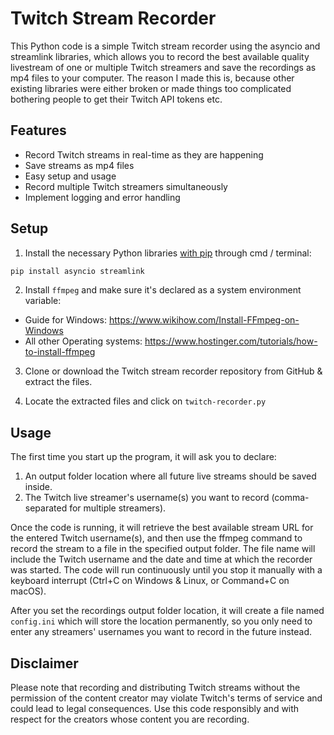 # Twitch Stream Recorder
This Python code is a simple Twitch stream recorder using the asyncio and streamlink libraries, which allows you to record the best available quality livestream of one or multiple Twitch streamers and save the recordings as mp4 files to your computer. The reason I made this is, because other existing libraries were either broken or made things too complicated bothering people to get their Twitch API tokens etc.

## Features
* Record Twitch streams in real-time as they are happening
* Save streams as mp4 files
* Easy setup and usage
* Record multiple Twitch streamers simultaneously
* Implement logging and error handling

## Setup
1. Install the necessary Python libraries [with pip](https://youtu.be/9z7gGUbAj5U?t=13) through cmd / terminal:
```bash
pip install asyncio streamlink
```

2. Install `ffmpeg` and make sure it's declared as a system environment variable:
  * Guide for Windows: https://www.wikihow.com/Install-FFmpeg-on-Windows
  * All other Operating systems: https://www.hostinger.com/tutorials/how-to-install-ffmpeg

3. Clone or download the Twitch stream recorder repository from GitHub & extract the files.

4. Locate the extracted files and click on `twitch-recorder.py`

## Usage
The first time you start up the program, it will ask you to declare:
 1. An output folder location where all future live streams should be saved inside.
 2. The Twitch live streamer's username(s) you want to record (comma-separated for multiple streamers).

Once the code is running, it will retrieve the best available stream URL for the entered Twitch username(s), and then use the ffmpeg command to record the stream to a file in the specified output folder. The file name will include the Twitch username and the date and time at which the recorder was started.
The code will run continuously until you stop it manually with a keyboard interrupt (Ctrl+C on Windows & Linux, or Command+C on macOS).

After you set the recordings output folder location, it will create a file named `config.ini` which will store the location permanently, so you only need to enter any streamers' usernames you want to record in the future instead.

## Disclaimer
Please note that recording and distributing Twitch streams without the permission of the content creator may violate Twitch's terms of service and could lead to legal consequences. Use this code responsibly and with respect for the creators whose content you are recording.
